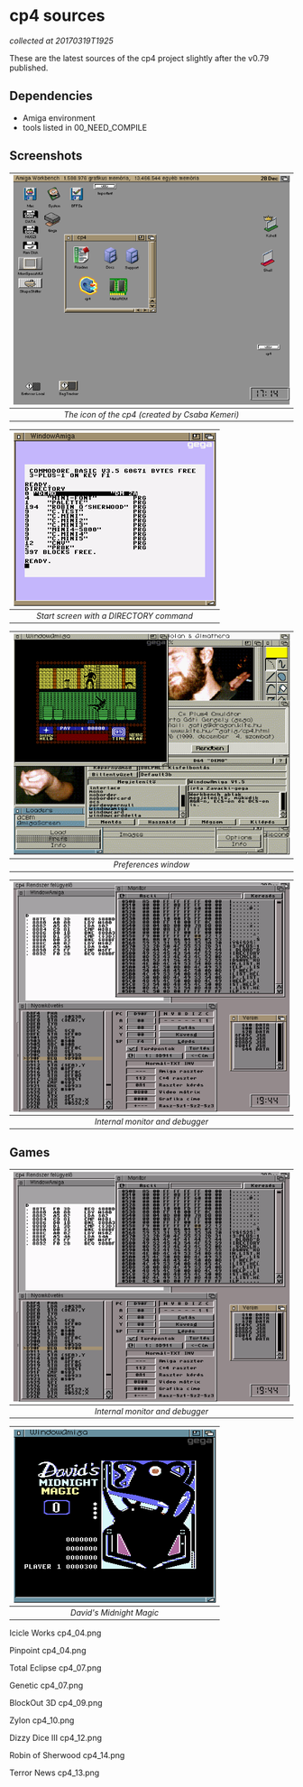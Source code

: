 # cp4 sources

_collected at 20170319T1925_

These are the latest sources of the cp4 project slightly after the v0.79 published.

## Dependencies

- Amiga environment
- tools listed in 00_NEED_COMPILE

## Screenshots

| ![The icon of the cp4](/images/cp4_01.png?raw=true "The icon of the cp4 (created by Csaba Kemeri)") |
|:--:|
| *The icon of the cp4 (created by Csaba Kemeri)* |

| ![Start screen](/images/cp4_02.png?raw=true "Start screen with a DIRECTORY command") |
|:--:|
| *Start screen with a DIRECTORY command* |

| ![Preferences window](/images/cp4_06.png?raw=true "Preferences window") |
|:--:|
| *Preferences window* |

| ![Internal monitor and debugger](/images/cp4_11.png?raw=true "Internal monitor and debugger") |
|:--:|
| *Internal monitor and debugger* |

## Games

| ![Internal monitor and debugger](/images/cp4_11.png?raw=true "Internal monitor and debugger") |
|:--:|
| *Internal monitor and debugger* |

| ![David's Midnight Magic](/images/cp4_03.png?raw=true "David's Midnight Magic") |
|:--:|
| *David's Midnight Magic* |

Icicle Works
cp4_04.png

Pinpoint
cp4_04.png

Total Eclipse
cp4_07.png

Genetic
cp4_07.png

BlockOut 3D
cp4_09.png

Zylon
cp4_10.png

Dizzy Dice III
cp4_12.png

Robin of Sherwood
cp4_14.png

Terror News
cp4_13.png




